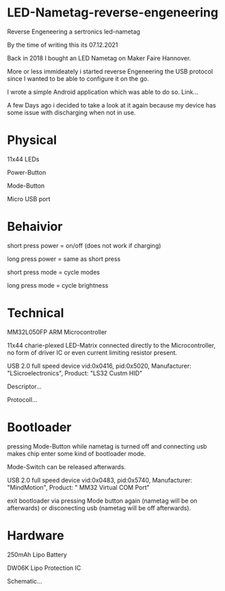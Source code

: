 # LED-Nametag-reverse-engeneering
Reverse Engeneering a sertronics led-nametag

By the time of writing this its 07.12.2021

Back in 2018 I bought an LED Nametag on Maker Faire Hannover.

More or less immideately i started reverse Engeneering the USB protocol since I wanted to be able to configure it on the go.

I wrote a simple Android application which was able to do so. Link...

A few Days ago i decided to take a look at it again because my device has some issue with discharging when not in use.

# Physical
11x44 LEDs

Power-Button

Mode-Button

Micro USB port

# Behaivior
short press power = on/off (does not work if charging)

long press power = same as short press

short press mode = cycle modes

long press mode = cycle brightness

# Technical
MM32L050FP ARM Microcontroller

11x44 charie-plexed LED-Matrix connected directly to the Microcontroller, no form of driver IC or even current limiting resistor present.

USB 2.0 full speed device vid:0x0416, pid:0x5020, Manufacturer: "LSicroelectronics", Product: "LS32 Custm HID"

Descriptor...

Protocoll...

# Bootloader
pressing Mode-Button while nametag is turned off and connecting usb makes chip enter some kind of bootloader mode.

Mode-Switch can be released afterwards.

USB 2.0 full speed device vid:0x0483, pid:0x5740, Manufacturer: "MindMotion", Product: " MM32 Virtual COM Port"

exit bootloader via pressing Mode button again (nametag will be on afterwards) or disconecting usb (nametag will be off afterwards).

# Hardware
250mAh Lipo Battery

DW06K Lipo Protection IC



Schematic...
